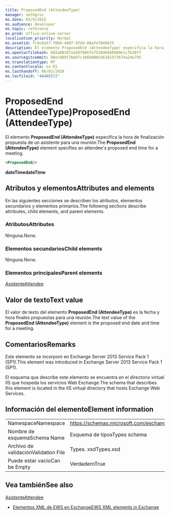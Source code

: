```yaml
---
title: ProposedEnd (AttendeeType)
manager: sethgros
ms.date: 03/9/2015
ms.audience: Developer
ms.topic: reference
ms.prod: office-online-server
localization_priority: Normal
ms.assetid: fc9c0a57-f8b0-440f-97dd-88af47840625
description: El elemento ProposedEnd (AttendeeType) especifica la hora de finalización propuesta de un asistente para una reunión.
ms.openlocfilehash: 892a80197a269f806fe7520d6660d09e1cfb38ff
ms.sourcegitcommit: 88ec988f2bb67c1866d06b361615f3674a24e795
ms.translationtype: MT
ms.contentlocale: es-ES
ms.lasthandoff: 06/03/2020
ms.locfileid: "44465572"
---
```

# <a name="proposedend-attendeetype"></a><span data-ttu-id="31026-103">ProposedEnd (AttendeeType)</span><span class="sxs-lookup"><span data-stu-id="31026-103">ProposedEnd (AttendeeType)</span></span>

<span data-ttu-id="31026-104">El elemento **ProposedEnd (AttendeeType)** especifica la hora de finalización propuesta de un asistente para una reunión.</span><span class="sxs-lookup"><span data-stu-id="31026-104">The **ProposedEnd (AttendeeType)** element specifies an attendee's proposed end time for a meeting.</span></span> 
  
```XML
<ProposedEnd/>
```

 <span data-ttu-id="31026-105">**dateTime**</span><span class="sxs-lookup"><span data-stu-id="31026-105">**dateTime**</span></span>
## <a name="attributes-and-elements"></a><span data-ttu-id="31026-106">Atributos y elementos</span><span class="sxs-lookup"><span data-stu-id="31026-106">Attributes and elements</span></span>

<span data-ttu-id="31026-107">En las siguientes secciones se describen los atributos, elementos secundarios y elementos primarios.</span><span class="sxs-lookup"><span data-stu-id="31026-107">The following sections describe attributes, child elements, and parent elements.</span></span>
  
### <a name="attributes"></a><span data-ttu-id="31026-108">Atributos</span><span class="sxs-lookup"><span data-stu-id="31026-108">Attributes</span></span>

<span data-ttu-id="31026-109">Ninguna.</span><span class="sxs-lookup"><span data-stu-id="31026-109">None.</span></span>
  
### <a name="child-elements"></a><span data-ttu-id="31026-110">Elementos secundarios</span><span class="sxs-lookup"><span data-stu-id="31026-110">Child elements</span></span>

<span data-ttu-id="31026-111">Ninguna.</span><span class="sxs-lookup"><span data-stu-id="31026-111">None.</span></span>
  
### <a name="parent-elements"></a><span data-ttu-id="31026-112">Elementos principales</span><span class="sxs-lookup"><span data-stu-id="31026-112">Parent elements</span></span>

[<span data-ttu-id="31026-113">Asistente</span><span class="sxs-lookup"><span data-stu-id="31026-113">Attendee</span></span>](attendee.md)
  
## <a name="text-value"></a><span data-ttu-id="31026-114">Valor de texto</span><span class="sxs-lookup"><span data-stu-id="31026-114">Text value</span></span>

<span data-ttu-id="31026-115">El valor de texto del elemento **ProposedEnd (AttendeeType)** es la fecha y hora finales propuestas para una reunión.</span><span class="sxs-lookup"><span data-stu-id="31026-115">The text value of the **ProposedEnd (AttendeeType)** element is the proposed end date and time for a meeting.</span></span> 
  
## <a name="remarks"></a><span data-ttu-id="31026-116">Comentarios</span><span class="sxs-lookup"><span data-stu-id="31026-116">Remarks</span></span>

<span data-ttu-id="31026-117">Este elemento se incorporó en Exchange Server 2013 Service Pack 1 (SP1).</span><span class="sxs-lookup"><span data-stu-id="31026-117">This element was introduced in Exchange Server 2013 Service Pack 1 (SP1).</span></span>
  
<span data-ttu-id="31026-118">El esquema que describe este elemento se encuentra en el directorio virtual IIS que hospeda los servicios Web Exchange.</span><span class="sxs-lookup"><span data-stu-id="31026-118">The schema that describes this element is located in the IIS virtual directory that hosts Exchange Web Services.</span></span>
  
## <a name="element-information"></a><span data-ttu-id="31026-119">Información del elemento</span><span class="sxs-lookup"><span data-stu-id="31026-119">Element information</span></span>

|||
|:-----|:-----|
|<span data-ttu-id="31026-120">Namespace</span><span class="sxs-lookup"><span data-stu-id="31026-120">Namespace</span></span>  <br/> |https://schemas.microsoft.com/exchange/services/2006/types  <br/> |
|<span data-ttu-id="31026-121">Nombre de esquema</span><span class="sxs-lookup"><span data-stu-id="31026-121">Schema Name</span></span>  <br/> |<span data-ttu-id="31026-122">Esquema de tipos</span><span class="sxs-lookup"><span data-stu-id="31026-122">Types schema</span></span>  <br/> |
|<span data-ttu-id="31026-123">Archivo de validación</span><span class="sxs-lookup"><span data-stu-id="31026-123">Validation File</span></span>  <br/> |<span data-ttu-id="31026-124">Types. xsd</span><span class="sxs-lookup"><span data-stu-id="31026-124">Types.xsd</span></span>  <br/> |
|<span data-ttu-id="31026-125">Puede estar vacío</span><span class="sxs-lookup"><span data-stu-id="31026-125">Can be Empty</span></span>  <br/> |<span data-ttu-id="31026-126">Verdadero</span><span class="sxs-lookup"><span data-stu-id="31026-126">True</span></span>  <br/> |
   
## <a name="see-also"></a><span data-ttu-id="31026-127">Vea también</span><span class="sxs-lookup"><span data-stu-id="31026-127">See also</span></span>



[<span data-ttu-id="31026-128">Asistente</span><span class="sxs-lookup"><span data-stu-id="31026-128">Attendee</span></span>](attendee.md)


- [<span data-ttu-id="31026-129">Elementos XML de EWS en Exchange</span><span class="sxs-lookup"><span data-stu-id="31026-129">EWS XML elements in Exchange</span></span>](ews-xml-elements-in-exchange.md)

